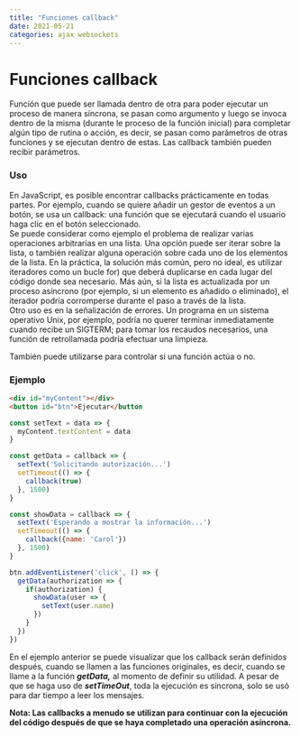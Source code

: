 ```yaml
---
title: "Funciones callback"
date: 2021-05-21
categories: ajax websockets
---
```


# Funciones callback
Función que puede ser llamada dentro de otra para poder ejecutar un proceso de manera síncrona, se pasan como argumento y luego se invoca dentro de la misma (durante le proceso de la función inicial) para completar algún tipo de rutina o acción, es decir, se pasan como parámetros de otras funciones y se ejecutan dentro de estas. Las callback también pueden recibir parámetros.

### Uso

En JavaScript, es posible encontrar callbacks prácticamente en todas partes. Por ejemplo, cuando se quiere añadir un gestor de eventos a un botón, se usa un callback: una función que se ejecutará cuando el usuario haga clic en el botón seleccionado.  
Se puede considerar como ejemplo el problema de realizar varias operaciones arbitrarias en una lista. Una opción puede ser iterar sobre la lista, o también realizar alguna operación sobre cada uno de los elementos de la lista. En la práctica, la solución más común, pero no ideal, es utilizar iteradores como un bucle for) que deberá duplicarse en cada lugar del código donde sea necesario. Más aún, si la lista es actualizada por un proceso asíncrono (por ejemplo, si un elemento es añadido o eliminado), el iterador podría corromperse durante el paso a través de la lista.  
Otro uso es en la señalización de errores. Un programa en un sistema operativo Unix, por ejemplo, podría no querer terminar inmediatamente cuando recibe un SIGTERM; para tomar los recaudos necesarios, una función de retrollamada podría efectuar una limpieza.  

También puede utilizarse para controlar si una función actúa o no.

### Ejemplo

````html
<div id="myContent"></div>
<button id="btn">Ejecutar</button
````

````js
const setText = data => {
  myContent.textContent = data
}

const getData = callback => {
  setText('Solicitando autorización...')
  setTimeout(() => {
    callback(true)
  }, 1500)
}

const showData = callback => {
  setText('Esperando a mostrar la información...')
  setTimeout(() => {
    callback({name: 'Carol'})
  }, 1500)
}

btn.addEventListener('click', () => {
  getData(authorization => {
    if(authorization) {
      showData(user => {
        setText(user.name)
      })
    }
  })
})
````

En el ejemplo anterior se puede visualizar que los callback serán definidos después, cuando se llamen a las funciones originales, es decir, cuando se llame a la función **_getData,_** al momento de definir su utilidad. A pesar de que se haga uso de **_setTimeOut_**, toda la ejecución es síncrona, solo se usó para dar tiempo a leer los mensajes.

**Nota: Las callbacks a menudo se utilizan para continuar con la ejecución del código después de que se haya completado una operación asíncrona.**